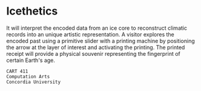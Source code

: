 # Icethetics

It will interpret the encoded data from an ice core to reconstruct climatic records into an unique artistic representation. A visitor explores the encoded past using a primitive slider with a printing machine by positioning the arrow at the layer of interest and activating the printing. The printed receipt will provide a physical souvenir representing the fingerprint of certain Earth's age.

```
CART 411
Computation Arts
Concordia University
```

